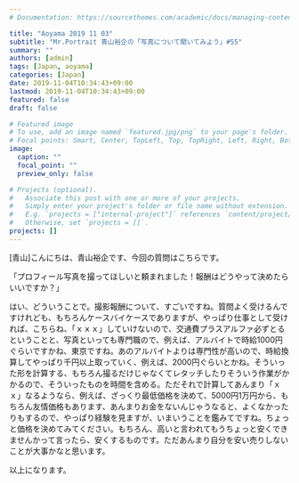 ```yaml
---
# Documentation: https://sourcethemes.com/academic/docs/managing-content/

title: "Aoyama 2019 11 03"
subtitle: "Mr.Portrait 青山裕企の「写真について聞いてみよう」#55"
summary: ""
authors: [admin]
tags: [Japan, aoyama]
categories: [Japan]
date: 2019-11-04T10:34:43+09:00
lastmod: 2019-11-04T10:34:43+09:00
featured: false
draft: false

# Featured image
# To use, add an image named `featured.jpg/png` to your page's folder.
# Focal points: Smart, Center, TopLeft, Top, TopRight, Left, Right, BottomLeft, Bottom, BottomRight.
image:
  caption: ""
  focal_point: ""
  preview_only: false

# Projects (optional).
#   Associate this post with one or more of your projects.
#   Simply enter your project's folder or file name without extension.
#   E.g. `projects = ["internal-project"]` references `content/project/deep-learning/index.md`.
#   Otherwise, set `projects = []`.
projects: []
---
```


[青山]こんにちは、青山裕企です、今回の質問はこちらです。

「プロフィール写真を撮ってほしいと頼まれました！報酬はどうやって決めたらいいですか？」

はい、どういうことで。撮影報酬について、すごいですね。質問よく受けるんですけれども、もちろんケースバイケースでありますが、やっぱり仕事として受ければ、こちらね、「ｘｘｘ」していけないので、交通費プラスアルファ必ずとるということと、写真といっても専門職ので、例えば、アルバイトで時給1000円ぐらいですかね、東京ですね。あのアルバイトよりは専門性が高いので、時給換算してやっぱり千円以上取っていく、例えば、2000円ぐらいとかね。そういった形を計算する、もちろん撮るだけじゃなくてレタッチしたりそういう作業がかかるので、そういったものを時間を含める。ただそれで計算してあんまり「ｘｘ」なるようなら、例えば、ざっくり最低価格を決めて、5000円1万円から、もちろん友情価格もあります、あんまりお金をないんじゃうなると、よくなかったりもするので、やっぱり経験を見ますが、いまいうことを鑑みてですね。ちょっと価格を決めてみてください。もちろん、高いと言われてもうちょっと安くできませんかって言ったら、安くするものです。ただあんまり自分を安い売りしないことが大事かなと思います。

以上になります。